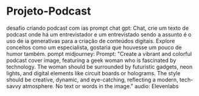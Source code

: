 # Projeto-Podcast
desafio criando podcast com ias
prompt chat gpt: Chat, crie um texto de podcast onde há um entrevistador e um entrevistado sendo a assunto é o uso de ia generativas para a criação de conteúdos digitais. Explore conceitos como um especialista, gostaria que houvesse um pouco de humor também.
pompt midjourney: Prompt: "Create a vibrant and colorful podcast cover image, featuring a geek woman who is fascinated by technology. The woman should be surrounded by futuristic gadgets, neon lights, and digital elements like circuit boards or holograms. The style should be creative, dynamic, and eye-catching, reflecting a modern, tech-savvy atmosphere. No text or words in the image."
audio: Elevenlabs
